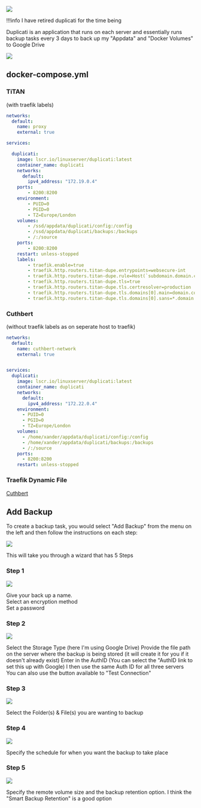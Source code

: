 
![](images/duplicati.png)

!!!info
    I have retired duplicati for the time being

Duplicati is an application that runs on each server and essentially runs backup tasks every 3 days to back up my "Appdata" and "Docker Volumes" to Google Drive

![](<images/duplicati web ui.png>)

## docker-compose.yml

### TiTAN  
(with traefik labels)

``` yaml
networks:
  default:
    name: proxy
    external: true

services:

  duplicati:
    image: lscr.io/linuxserver/duplicati:latest
    container_name: duplicati
    networks:
      default:
        ipv4_address: "172.19.0.4"
    ports:
        - 8200:8200
    environment:
        - PUID=0
        - PGID=0
        - TZ=Europe/London
    volumes:
        - /ssd/appdata/duplicati/config:/config
        - /ssd/appdata/duplicati/backups:/backups
        - /:/source
    ports:
        - 8200:8200
    restart: unless-stopped
    labels:
        - traefik.enable=true
        - traefik.http.routers.titan-dupe.entrypoints=websecure-int
        - traefik.http.routers.titan-dupe.rule=Host(`subdomain.domain.co.uk`)
        - traefik.http.routers.titan-dupe.tls=true
        - traefik.http.routers.titan-dupe.tls.certresolver=production
        - traefik.http.routers.titan-dupe.tls.domains[0].main=domain.co.uk
        - traefik.http.routers.titan-dupe.tls.domains[0].sans=*.domain.co.uk
```

### Cuthbert  
(without traefik labels as on seperate host to traefik)

``` yaml
networks:
  default:
    name: cuthbert-network
    external: true


services:
  duplicati:
    image: lscr.io/linuxserver/duplicati:latest
    container_name: duplicati
    networks:
      default:
        ipv4_address: "172.22.0.4"
    environment:
      - PUID=0
      - PGID=0
      - TZ=Europe/London
    volumes:
      - /home/xander/appdata/duplicati/config:/config
      - /home/xander/appdata/duplicati/backups:/backups
      - /:/source
    ports:
      - 8200:8200
    restart: unless-stopped
```

### Traefik Dynamic File
 
[Cuthbert](https://docs.xmsystems.co.uk/dynamic/#duplicati-cuthbert)

## Add Backup

To create a backup task, you would select "Add Backup" from the menu on the left and then follow the instructions on each step:

![](<images/add backup 0.png>)  
  
This will take you through a wizard that has 5 Steps

### Step 1

![](<images/add backup 1.png>)  

Give your back up a name.  
Select an encryption method  
Set a password

### Step 2

![](<images/add backup 2.png>)  

Select the Storage Type (here I'm using Google Drive)
Provide the file path on the server where the backup is being stored (it will create it for you if it doesn't already exist)
Enter in the AuthID (You can select the "AuthID link to set this up with Google)
I then use the same Auth ID for all three servers  
You can also use the button available to "Test Connection"

### Step 3

![](<images/add backup 3.png>)  

Select the Folder(s) & File(s) you are wanting to backup

### Step 4

![](<images/add backup 4.png>)  

Specify the schedule for when you want the backup to take place

### Step 5

![](<images/add backup 5.png>)  

Specify the remote volume size and the backup retention option.
I think the "Smart Backup Retention" is a good option